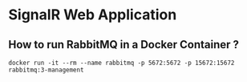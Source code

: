 # SignalR Web Application

## How to run RabbitMQ in a Docker Container ?

```
docker run -it --rm --name rabbitmq -p 5672:5672 -p 15672:15672 rabbitmq:3-management
```

